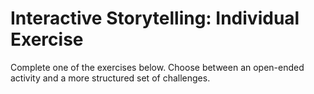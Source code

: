 # Interactive Storytelling: Individual Exercise
Complete one of the exercises below. Choose between an open-ended activity and a more structured set of challenges.